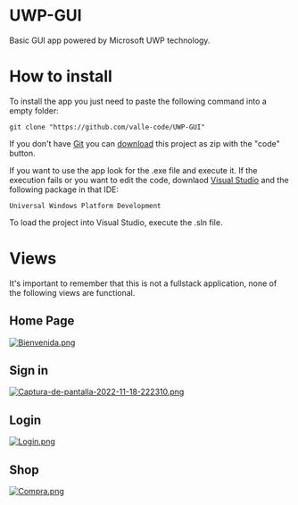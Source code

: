 # UWP-GUI
Basic GUI app powered by Microsoft UWP technology.
# How to install 
To install the app you just need to paste the following command into a empty folder:
```
git clone "https://github.com/valle-code/UWP-GUI"
```
If you don't have <a href = "https://git-scm.com/">Git</a> you can <a href = "https://github.com/valle-code/UWP-GUI">download</a> this project as zip with the "code" button.

If you want to use the app look for the .exe file and execute it. If the execution fails or you want to edit the code, downlaod <a href="https://visualstudio.microsoft.com/es/">Visual Studio</a> and the following package in that IDE:
```
Universal Windows Platform Development
```
To load the project into Visual Studio, execute the .sln file.

# Views 
It's important to remember that this is not a fullstack application, none of the following views are functional. 

## Home Page
[![Bienvenida.png](https://i.postimg.cc/Sxfyt9Hv/Bienvenida.png)](https://postimg.cc/YvjKvvr6)

## Sign in 
[![Captura-de-pantalla-2022-11-18-222310.png](https://i.postimg.cc/zvxCj38b/Captura-de-pantalla-2022-11-18-222310.png)](https://postimg.cc/7JTJPHCw)

## Login
[![Login.png](https://i.postimg.cc/0NGJnrCk/Login.png)](https://postimg.cc/94MMFmSK)

## Shop 
[![Compra.png](https://i.postimg.cc/NMfLxDMD/Compra.png)](https://postimg.cc/TyFRdrn5)



